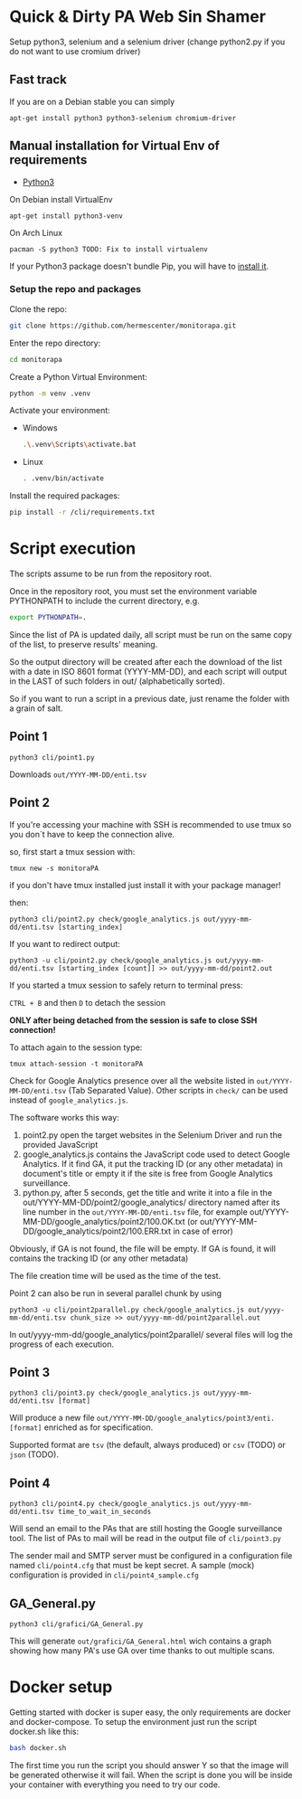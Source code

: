 # Quick & Dirty PA Web Sin Shamer

Setup python3, selenium and a selenium driver (change python2.py
if you do not want to use cromium driver)

## Fast track

If you are on a Debian stable you can simply

```
apt-get install python3 python3-selenium chromium-driver
```

## Manual installation for Virtual Env of requirements

- [Python3](https://www.python.org)

On Debian install VirtualEnv

```apt-get install python3-venv ```

On Arch Linux
```
pacman -S python3 TODO: Fix to install virtualenv
```

If your Python3 package doesn't bundle Pip, you will have to [install it](https://pip.pypa.io/en/stable/installation/).

### Setup the repo and packages

Clone the repo:
```bash
git clone https://github.com/hermescenter/monitorapa.git
```
Enter the repo directory:
```bash
cd monitorapa
```
Create a Python Virtual Environment:
```bash
python -m venv .venv
```
Activate your environment:

- Windows
  ```bash
  .\.venv\Scripts\activate.bat
  ```
- Linux
  ```bash
  . .venv/bin/activate
  ```

Install the required packages:
```bash
pip install -r /cli/requirements.txt
```


# Script execution

The scripts assume to be run from the repository root.

Once in the repository root, you must set the environment variable
PYTHONPATH to include the current directory, e.g.

```bash
export PYTHONPATH=.
```

Since the list of PA is updated daily, all script must be run on the
same copy of the list, to preserve results' meaning.

So the output directory will be created after each the download of the
list with a date in ISO 8601 format (YYYY-MM-DD), and each script will
output in the LAST of such folders in out/ (alphabetically sorted).

So if you want to run a script in a previous date, just rename the
folder with a grain of salt.

## Point 1

```
python3 cli/point1.py
```
Downloads `out/YYYY-MM-DD/enti.tsv`

## Point 2

If you're accessing your machine with SSH is recommended to use tmux so you don´t have to keep the connection alive.

so, first start a tmux session with:
```
tmux new -s monitoraPA
```
if you don't have tmux installed just install it with your package manager!

then:
```
python3 cli/point2.py check/google_analytics.js out/yyyy-mm-dd/enti.tsv [starting_index]
```

If you want to redirect output:
```
python3 -u cli/point2.py check/google_analytics.js out/yyyy-mm-dd/enti.tsv [starting_index [count]] >> out/yyyy-mm-dd/point2.out
```

If you started a tmux session to safely return to terminal press:

`CTRL + B` and then `D` to detach the session

**ONLY after being detached from the session is safe to close SSH connection!**

To attach again to the session type:
```
tmux attach-session -t monitoraPA
```

Check for Google Analytics presence over all the website listed in
`out/YYYY-MM-DD/enti.tsv` (Tab Separated Value).
Other scripts in `check/` can be used instead of `google_analytics.js`.

The software works this way:

1. point2.py open the target websites in the Selenium Driver
   and run the provided JavaScript
2. google_analytics.js contains the JavaScript code used to detect
   Google Analytics. If it find GA, it put the tracking ID (or any
   other metadata) in document's title or empty it if the site is
   free from Google Analytics surveillance.
3. python.py, after 5 seconds, get the title and write it into a file
   in the out/YYYY-MM-DD/point2/google_analytics/ directory named
   after its line number in the `out/YYYY-MM-DD/enti.tsv`
   file, for example out/YYYY-MM-DD/google_analytics/point2/100.OK.txt
   (or out/YYYY-MM-DD/google_analytics/point2/100.ERR.txt in case of error)

Obviously, if GA is not found, the file will be empty.
If GA is found, it will contains the tracking ID (or any other metadata)

The file creation time will be used as the time of the test.

Point 2 can also be run in several parallel chunk by using

```
python3 -u cli/point2parallel.py check/google_analytics.js out/yyyy-mm-dd/enti.tsv chunk_size >> out/yyyy-mm-dd/point2parallel.out
```
In out/yyyy-mm-dd/google_analytics/point2parallel/ several files will 
log the progress of each execution.

## Point 3
```
python3 cli/point3.py check/google_analytics.js out/yyyy-mm-dd/enti.tsv [format]
```

Will produce a new file `out/YYYY-MM-DD/google_analytics/point3/enti.[format]`
enriched as for specification.

Supported format are `tsv` (the default, always produced) or `csv` (TODO) or `json` (TODO).

## Point 4
```
python3 cli/point4.py check/google_analytics.js out/yyyy-mm-dd/enti.tsv time_to_wait_in_seconds
```

Will send an email to the PAs that are still hosting the
Google surveillance tool.
The list of PAs to mail will be read in the output file of `cli/point3.py`

The sender mail and SMTP server must be configured in a configuration
file named `cli/point4.cfg` that must be kept secret.
A sample (mock) configuration is provided in `cli/point4_sample.cfg`


## GA_General.py
```
python3 cli/grafici/GA_General.py
```
This will generate `out/grafici/GA_General.html` wich contains a graph showing how many PA's use GA over time thanks to out multiple scans.

# Docker setup

Getting started with docker is super easy, the only requirements are docker and docker-compose.
To setup the environment just run the script docker.sh like this:
```bash
bash docker.sh
```
The first time you run the script you should answer Y so that the image will be generated otherwise it will fail. When the script is done you will be inside your container with everything you need to try our code.
